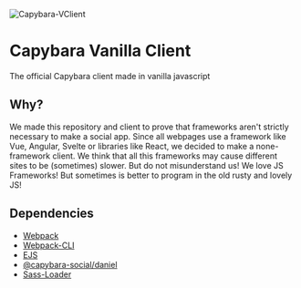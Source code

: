 ![Capybara-VClient](https://i.imgur.com/i7lX7qp.png)


# Capybara Vanilla Client
The official Capybara client made in vanilla javascript


## Why?
We made this repository and client to prove that frameworks aren't strictly necessary to make a social app.
Since all webpages use a framework like Vue, Angular, Svelte or libraries like React, we decided to make a none-framework client.
We think that all this frameworks may cause different sites to be (sometimes) slower. But do not misunderstand us! We love JS Frameworks! But sometimes is better to program in the old rusty and lovely JS!

## Dependencies

- [Webpack](https://www.npmjs.com/package/webpack)
- [Webpack-CLI](https://www.npmjs.com/package/webpack-cli)
- [EJS](https://www.npmjs.com/package/ejs)
- [@capybara-social/daniel](https://www.npmjs.com/package/@capybara-social/daniel)
- [Sass-Loader](https://www.npmjs.com/package/sass-loader)
